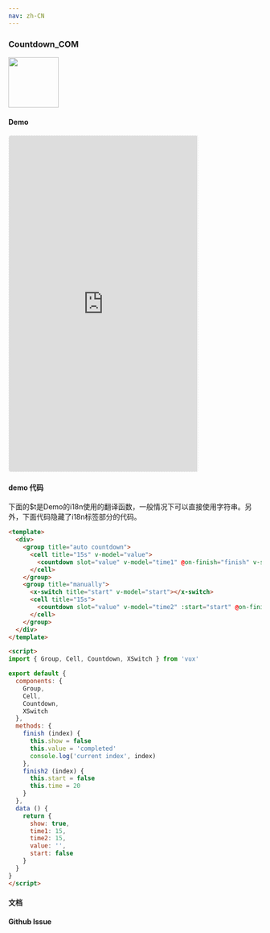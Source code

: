 ```yaml
---
nav: zh-CN
---
```



### Countdown_COM

<img width="100" src="http://qr.topscan.com/api.php?text=https%3A%2F%2Fvux.li%2Fdemos%2Fv2%2F%23%2Fcomponent%2Fcountdown"/>

#### Demo

 <div style="width:377px;height:667px;display:inline-block;border:1px dashed #ececec;border-radius:5px;overflow:hidden;">
   <iframe src="https://vux.li/demos/v2/#/component/countdown" width="375" height="667" border="0" frameborder="0"></iframe>
 </div>

#### demo 代码

<p class="tip">下面的$t是Demo的i18n使用的翻译函数，一般情况下可以直接使用字符串。另外，下面代码隐藏了i18n标签部分的代码。</p>

``` html
<template>
  <div>
    <group title="auto countdown">
      <cell title="15s" v-model="value">
        <countdown slot="value" v-model="time1" @on-finish="finish" v-show="show"></countdown>
      </cell>
    </group>
    <group title="manually">
      <x-switch title="start" v-model="start"></x-switch>
      <cell title="15s">
        <countdown slot="value" v-model="time2" :start="start" @on-finish="finish2"></countdown>
      </cell>
    </group>
  </div>
</template>

<script>
import { Group, Cell, Countdown, XSwitch } from 'vux'

export default {
  components: {
    Group,
    Cell,
    Countdown,
    XSwitch
  },
  methods: {
    finish (index) {
      this.show = false
      this.value = 'completed'
      console.log('current index', index)
    },
    finish2 (index) {
      this.start = false
      this.time = 20
    }
  },
  data () {
    return {
      show: true,
      time1: 15,
      time2: 15,
      value: '',
      start: false
    }
  }
}
</script>
```
#### 文档

#### Github Issue